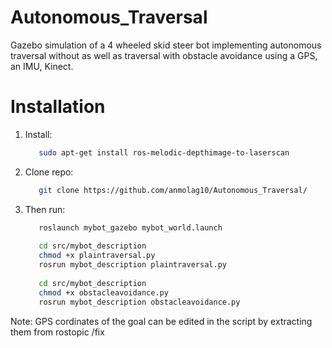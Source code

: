 
# Autonomous_Traversal
 Gazebo simulation of a 4 wheeled skid steer bot implementing autonomous traversal without  as well as traversal with obstacle avoidance using a GPS, an IMU, Kinect.

# Installation
   1. Install:
      ```bash
         sudo apt-get install ros-melodic-depthimage-to-laserscan
      ```
   2. Clone repo:
      ```bash
         git clone https://github.com/anmolag10/Autonomous_Traversal/
      ```
 
   4. Then run:
      ```bash
         roslaunch mybot_gazebo mybot_world.launch
         
         cd src/mybot_description
         chmod +x plaintraversal.py
         rosrun mybot_description plaintraversal.py
         
         cd src/mybot_description
         chmod +x obstacleavoidance.py
         rosrun mybot_description obstacleavoidance.py
      ```
   Note: GPS cordinates of the goal can be edited in the script by extracting them from rostopic /fix
